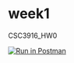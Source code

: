 # week1
CSC3916_HW0 


[![Run in Postman](https://run.pstmn.io/button.svg)](https://app.getpostman.com/run-collection/19231130-90de8fa0-058d-475a-b509-5a2f978054ad?action=collection%2Ffork&collection-url=entityId%3D19231130-90de8fa0-058d-475a-b509-5a2f978054ad%26entityType%3Dcollection%26workspaceId%3D059b02d9-6ab5-4182-b56c-f56e5f01f6f4)
